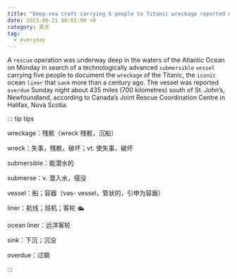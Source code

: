 ```yaml
---
title: "Deep-sea craft carrying 5 people to Titanic wreckage reported missing, search underway"
date: 2023-06-21 06:01:00 +8
category: 英文
tag:
  - everyday
---
```


A `rescue` operation was underway deep in the waters of the Atlantic Ocean on Monday in search of a technologically advanced `submersible` `vessel` carrying five people to document the `wreckage` of the Titanic, the `iconic` ocean `liner` that `sank` more than a century ago. The vessel was reported `overdue` Sunday night about 435 miles (700 kilometres) south of St. John’s, Newfoundland, according to Canada’s Joint Rescue Coordination Centre in Halifax, Nova Scotia.

::: tip tips

wreckage：残骸（wreck 残骸，沉船）

wreck：失事，残骸，破坏；vt. 使失事，破坏

submersible：能潜水的

submerse：v. 潜入水，侵没

vessel：船；容器（vas- vessel，管状的，引申为容器）

liner：航线；班机；客轮 🛳️

ocean liner：远洋客轮

sink：下沉；沉没

overdue：过期

:::
